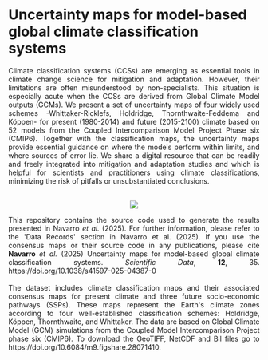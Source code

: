 # Uncertainty maps for model-based global climate classification systems

<div align="justify">  Climate classification systems (CCSs) are emerging as essential tools in climate change science for mitigation and adaptation. However,
their limitations are often misunderstood by non-specialists. This situation is especially acute when the CCSs are derived from Global
Climate Model outputs (GCMs). We present a set of uncertainty maps of four widely used schemes -Whittaker-Ricklefs, Holdridge,
Thornthwaite-Feddema and Köppen- for present (1980-2014) and future (2015-2100) climate based on 52 models from the Coupled
Intercomparison Model Project Phase six (CMIP6). Together with the classification maps, the uncertainty maps provide essential guidance
on where the models perform within limits, and where sources of error lie. We share a digital resource that can be readily and freely
integrated into mitigation and adaptation studies and which is helpful for scientists and practitioners using climate classifications,
minimizing the risk of pitfalls or unsubstantiated conclusions.   </div>
 <br />
<p align="center">
  <img src="https://github.com/user-attachments/assets/38f5a3cd-911e-4104-8d35-b64154e8868a">
</p>

<div align="justify"> 
This repository contains the source code used to generate the results presented in Navarro <i>et al.</i> (2025). For further information, please refer to the 'Data Records' section in Navarro et al. (2025). 
If you use the consensus maps or their source code in any publications, please cite <b> Navarro </b> <i>et al.</i> (2025) Uncertainty maps for model-based global climate classification systems. <i>Scientific Data</i>, <b>12</b>, 35. https://doi.org/10.1038/s41597-025-04387-0 </div>
<br />

<div align="justify"> The dataset includes climate classification maps and their associated consensus maps for present climate and three future socio-economic pathways (SSPs). 
These maps represent the Earth's climate zones according to four well-established classification schemes: Holdridge, Köppen, Thornthwaite, and Whittaker. 
The data are based on Global Climate Model (GCM) simulations from the Coupled Model Intercomparison Project phase six (CMIP6). To download the GeoTIFF, NetCDF and Bil files go to https://doi.org/10.6084/m9.figshare.28071410.
